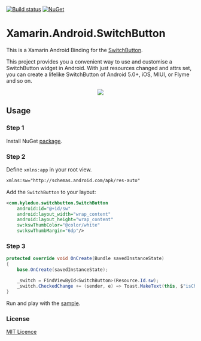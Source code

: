 [![Build status](https://ci.appveyor.com/api/projects/status/ckd6fk0x95e0ot0x?svg=true
)](https://ci.appveyor.com/project/jzeferino/xamarin-android-switchbutton) [![NuGet](https://img.shields.io/nuget/v/Xamarin.Android.SwitchButton.svg?label=NuGet)](https://www.nuget.org/packages/Xamarin.Android.SwitchButton/)

Xamarin.Android.SwitchButton
===================

This is a Xamarin Android Binding for the [SwitchButton](https://github.com/kyleduo/SwitchButton).

This project provides you a convenient way to use and customise a SwitchButton widget in Android. 
With just resources changed and attrs set, you can create a lifelike SwitchButton of Android 5.0+, iOS, MIUI, or Flyme and so on.

<p align="center">
  <img src="https://github.com/kyleduo/SwitchButton/blob/master/preview/demo_140.jpg?raw=true"/>
</p>

## Usage

### Step 1

Install NuGet [package](https://www.nuget.org/packages/Xamarin.Android.SwitchButton/).

### Step 2

Define `xmlns:app` in your root view.

```xml
xmlns:sw="http://schemas.android.com/apk/res-auto"
```

Add the `SwitchButton` to your layout:

```xml
<com.kyleduo.switchbutton.SwitchButton
    android:id="@+id/sw"
    android:layout_width="wrap_content"
    android:layout_height="wrap_content"
    sw:kswThumbColor="@color/white"
    sw:kswThumbMargin="6dp"/>
```

### Step 3

```c#
protected override void OnCreate(Bundle savedInstanceState)
{
    base.OnCreate(savedInstanceState);

    _switch = FindViewById<SwitchButton>(Resource.Id.sw);
    _switch.CheckedChange += (sender, e) => Toast.MakeText(this, $"isChecked {e.IsChecked}", ToastLength.Short).Show();
}  
```
Run and play with the [sample](https://github.com/jzeferino/Xamarin.Android.SwitchButton/tree/master/Xamarin.Android.SwitchButton.Sample).

### License
[MIT Licence](LICENSE) 
